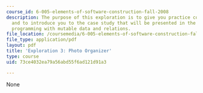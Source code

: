 ```yaml
---
course_id: 6-005-elements-of-software-construction-fall-2008
description: The purpose of this exploration is to give you practice coding in Java,
  and to introduce you to the case study that will be presented in the lectures on
  programming with mutable data and relations.
file_location: /coursemedia/6-005-elements-of-software-construction-fall-2008/73ce4032ea79a56abd55f6ad121d91a3_MIT6_005f08_explore03.pdf
file_type: application/pdf
layout: pdf
title: 'Exploration 3: Photo Organizer'
type: course
uid: 73ce4032ea79a56abd55f6ad121d91a3

---
```

None
